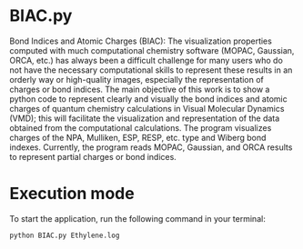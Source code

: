 # BIAC.py
Bond Indices and Atomic Charges (BIAC): The visualization properties computed with much computational chemistry software (MOPAC, Gaussian, ORCA, etc.) has always been a difficult challenge for many users who do not have the necessary computational skills to represent these results in an orderly way or high-quality images, especially the representation of charges or bond indices. The main objective of this work is to show a python code to represent clearly and visually the bond indices and atomic charges of quantum chemistry calculations in Visual Molecular Dynamics (VMD); this will facilitate the visualization and representation of the data obtained from the computational calculations. The program visualizes charges of the NPA, Mulliken, ESP, RESP, etc. type and Wiberg bond indexes. Currently, the program reads MOPAC, Gaussian, and ORCA results to represent partial charges or bond indices.


# Execution mode

To start the application, run the following command in your terminal:

```
python BIAC.py Ethylene.log
```



